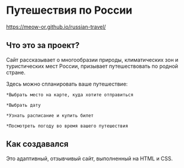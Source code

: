 # Путешествия по России
https://meow-or.github.io/russian-travel/

## Что это за проект?

Сайт рассказывает о многообразии природы, климатических зон и туристических мест России,
призывает путешествовать по родной стране.

Здесь можно спланировать ваше путешествие:

    *Выбрать место на карте, куда хотите отправиться

    *Выбрать дату

    *Узнать расписание и купить билет

    *Посмотреть погоду во время вашего путешествия

## Как создавался

Это адаптивный, отзывчивый сайт, выполненный на HTML и СSS.